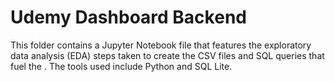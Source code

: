 # Udemy Dashboard Backend

This folder contains a Jupyter Notebook file that features the exploratory data analysis (EDA) steps taken to create the CSV files and SQL queries that fuel the . The tools used include Python and SQL Lite.
